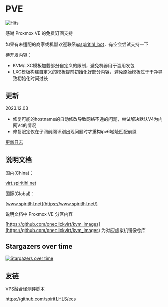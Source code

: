 # PVE

[![Hits](https://hits.seeyoufarm.com/api/count/incr/badge.svg?url=https%3A%2F%2Fgithub.com%2FspiritLHLS%2Fpve&count_bg=%2379C83D&title_bg=%23555555&icon=&icon_color=%23E7E7E7&title=hits&edge_flat=false)](https://hits.seeyoufarm.com)

感谢 Proxmox VE 的免费订阅支持

如果有未适配的商家或机器欢迎联系[@spiritlhl_bot](https://t.me/spiritlhl_bot)，有空会尝试支持一下

待开发内容：

- KVM/LXC模板加载部分自定义的限制，避免机器用于滥用发包
- LXC模板构建自定义的模板提前初始化好部分内容，避免原始模板过于干净导致初始化时间过长

## 更新

2023.12.03

- 修复可能的hostname的自动修改导致网络不通的问题，尝试解决默认V4为内网V4的情况
- 修复限定仅在子网前缀识别出现问题时才重构ipv6地址匹配前缀

[更新日志](CHANGELOG.md)

## 说明文档

国内(China)：

[virt.spiritlhl.net](https://virt.spiritlhl.net/)

国际(Global)：

[www.spiritlhl.net](https://www.spiritlhl.net/)

说明文档中 Proxmox VE 分区内容

[https://github.com/oneclickvirt/kvm_images](https://github.com/oneclickvirt/kvm_images) 为对应虚拟机镜像仓库

## Stargazers over time

[![Stargazers over time](https://starchart.cc/spiritLHLS/pve.svg)](https://starchart.cc/spiritLHLS/pve)

## 友链

VPS融合怪测评脚本

https://github.com/spiritLHLS/ecs
